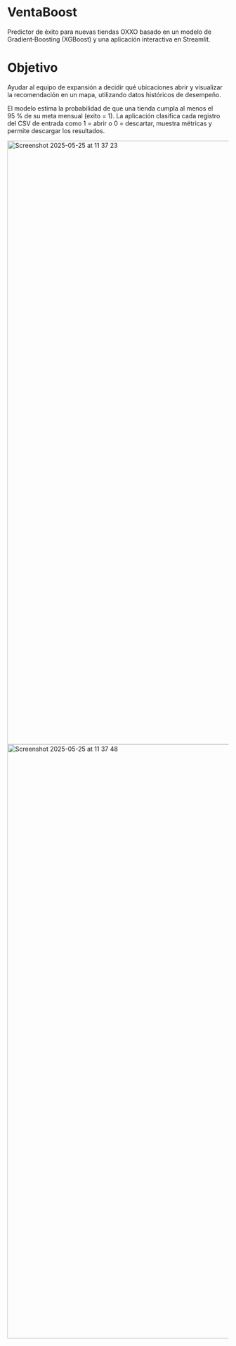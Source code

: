 # VentaBoost

Predictor de éxito para nuevas tiendas OXXO basado en un modelo de Gradient‑Boosting (XGBoost) y una aplicación interactiva en Streamlit.

# Objetivo

Ayudar al equipo de expansión a decidir qué ubicaciones abrir y visualizar la recomendación en un mapa, utilizando datos históricos de desempeño.

El modelo estima la probabilidad de que una tienda cumpla al menos el 95 % de su meta mensual (exito = 1). La aplicación clasifica cada registro del CSV de entrada como 1 = abrir o 0 = descartar, muestra métricas y permite descargar los resultados.

<img width="1371" alt="Screenshot 2025-05-25 at 11 37 23" src="https://github.com/user-attachments/assets/61e6b3d6-d8f2-4d45-a7fb-ae6ba6b7646a" />
<img width="1350" alt="Screenshot 2025-05-25 at 11 37 48" src="https://github.com/user-attachments/assets/f1ae1ae2-21d6-4c32-98b4-be5bc60df74a" />
